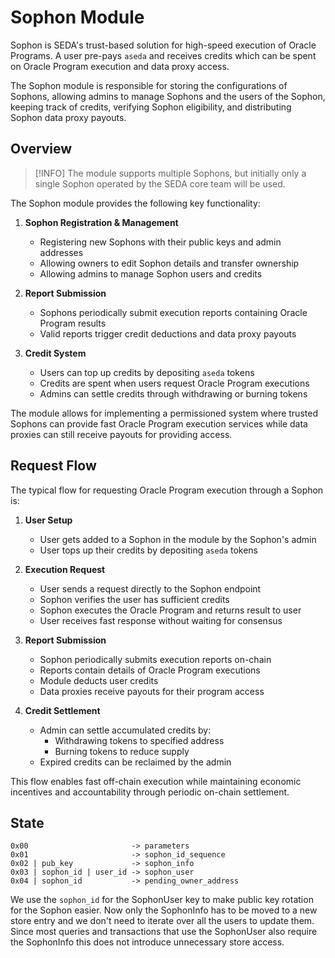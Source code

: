# Sophon Module

Sophon is SEDA's trust-based solution for high-speed execution of Oracle Programs. A user pre-pays `aseda` and receives credits which can be spent on Oracle Program execution and data proxy access.

The Sophon module is responsible for storing the configurations of Sophons, allowing admins to manage Sophons and the users of the Sophon, keeping track of credits, verifying Sophon eligibility, and distributing Sophon data proxy payouts.

## Overview

> [!INFO]
> The module supports multiple Sophons, but initially only a single Sophon operated by the SEDA core team will be used.

The Sophon module provides the following key functionality:

1. **Sophon Registration & Management**
   - Registering new Sophons with their public keys and admin addresses
   - Allowing owners to edit Sophon details and transfer ownership
   - Allowing admins to manage Sophon users and credits

1. **Report Submission**
   - Sophons periodically submit execution reports containing Oracle Program results
   - Valid reports trigger credit deductions and data proxy payouts

1. **Credit System**
   - Users can top up credits by depositing `aseda` tokens
   - Credits are spent when users request Oracle Program executions
   - Admins can settle credits through withdrawing or burning tokens

The module allows for implementing a permissioned system where trusted Sophons can provide fast Oracle Program execution services while data proxies can still receive payouts for providing access.

## Request Flow

The typical flow for requesting Oracle Program execution through a Sophon is:

1. **User Setup**
   - User gets added to a Sophon in the module by the Sophon's admin
   - User tops up their credits by depositing `aseda` tokens

2. **Execution Request**
   - User sends a request directly to the Sophon endpoint
   - Sophon verifies the user has sufficient credits
   - Sophon executes the Oracle Program and returns result to user
   - User receives fast response without waiting for consensus

3. **Report Submission**
   - Sophon periodically submits execution reports on-chain
   - Reports contain details of Oracle Program executions
   - Module deducts user credits
   - Data proxies receive payouts for their program access

4. **Credit Settlement**
   - Admin can settle accumulated credits by:
     - Withdrawing tokens to specified address
     - Burning tokens to reduce supply
   - Expired credits can be reclaimed by the admin

This flow enables fast off-chain execution while maintaining economic incentives and accountability through periodic on-chain settlement.

## State

```
0x00                       -> parameters
0x01                       -> sophon_id_sequence
0x02 | pub_key             -> sophon_info
0x03 | sophon_id | user_id -> sophon_user
0x04 | sophon_id           -> pending_owner_address
```

We use the `sophon_id` for the SophonUser key to make public key rotation for the Sophon easier. Now only the SophonInfo has to be moved to a new store entry and we don't need to iterate over all the users to update them. Since most queries and transactions that use the SophonUser also require the SophonInfo this does not introduce unnecessary store access.
